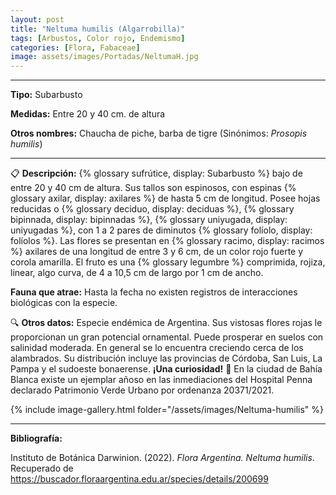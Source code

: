 ```yaml
---
layout: post
title: "Neltuma humilis (Algarrobilla)"
tags: [Arbustos, Color rojo, Endemismo]
categories: [Flora, Fabaceae]
image: assets/images/Portadas/NeltumaH.jpg
---
```


***

**Tipo:** Subarbusto

**Medidas:** Entre 20 y 40 cm. de altura

**Otros nombres:** Chaucha de piche, barba de tigre (Sinónimos: *Prosopis humilis*)

***

📋 **Descripción:** {% glossary sufrútice, display: Subarbusto %} bajo de entre 20 y 40 cm de altura. Sus tallos son espinosos, con espinas {% glossary axilar, display: axilares %} de hasta 5 cm de longitud. Posee hojas reducidas o {% glossary deciduo, display: deciduas %}, {% glossary bipinnada, display: bipinnadas %}, {% glossary uniyugada, display: uniyugadas %}, con 1 a 2 pares de diminutos {% glossary folíolo, display: folíolos %}. Las flores se presentan en {% glossary racimo, display: racimos %} axilares de una longitud de entre 3 y 6 cm, de un color rojo fuerte y corola amarilla. El fruto es una {% glossary legumbre %} comprimida, rojiza, linear, algo curva, de 4 a 10,5 cm de largo por 1 cm de ancho.

**Fauna que atrae:** Hasta la fecha no existen registros de interacciones biológicas con la especie. 

🔍 **Otros datos:** Especie endémica de Argentina. Sus vistosas flores rojas le proporcionan un gran potencial ornamental. Puede prosperar en suelos con salinidad moderada. En general se lo encuentra creciendo cerca de los alambrados. Su distribución incluye las provincias de Córdoba, San Luis, La Pampa y el sudoeste bonaerense. 
**¡Una curiosidad!** 👀 En la ciudad de Bahía Blanca existe un ejemplar añoso en las inmediaciones del Hospital Penna declarado Patrimonio Verde Urbano por ordenanza 20371/2021.

 {% include image-gallery.html folder="/assets/images/Neltuma-humilis" %}

***

**Bibliografía:**

Instituto de Botánica Darwinion. (2022). *Flora Argentina. Neltuma humilis*. Recuperado de https://buscador.floraargentina.edu.ar/species/details/200699
